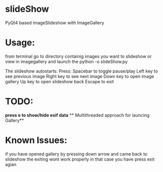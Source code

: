 slideShow
=========

PyQt4 based imageSlideshow with ImageGallery

Usage:
=====
from terminal go to directory containig images you want to slideshow or view in imagegallery
and launch the python -o slideShow.py

The slideshow autostarts:
Press:
Spacebar to toggle pause/play
Left key to see previous image
Right key to see next image
Down key to open image gallery
Up key to open slideshow back
Escape to exit

TODO:
====
**press e to show/hide exif data**
** Multithreaded approach for launcing Gallery**

Known Issues:
============
if you have opened gallery by pressing down arrow and came back to slideshow the exiting wont work properly in that case you have press exit agian


